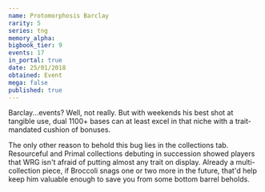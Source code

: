 ```yaml
---
name: Protomorphosis Barclay
rarity: 5
series: tng
memory_alpha:
bigbook_tier: 9
events: 17
in_portal: true
date: 25/01/2018
obtained: Event
mega: false
published: true
---
```


Barclay...events? Well, not really. But with weekends his best shot at tangible use, dual 1100+ bases can at least excel in that niche with a trait-mandated cushion of bonuses.

The only other reason to behold this bug lies in the collections tab. Resourceful and Primal collections debuting in succession showed players that WRG isn't afraid of putting almost any trait on display. Already a multi-collection piece, if Broccoli snags one or two more in the future, that'd help keep him valuable enough to save you from some bottom barrel beholds.
